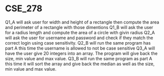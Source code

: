 # CSE_278
Q1_A will ask user for width and height of a rectangle then compute the area and perimeter of a rectangle with those dimentions
Q1_B will ask the user for a radius length and compute the area of a circle with givin radius
Q2_A will ask the user for username and password and check if they match the correct login using case sensitivity. 
Q2_B will run the same program has part A this time the username is allowed to not be case sensitive
Q3_A will have the user give 20 integers into an array. The program will give back the size, min value and max value.
Q3_B will run the same program as part A this time it will sort the array and give back the median as well as the size, min value and max value. 
